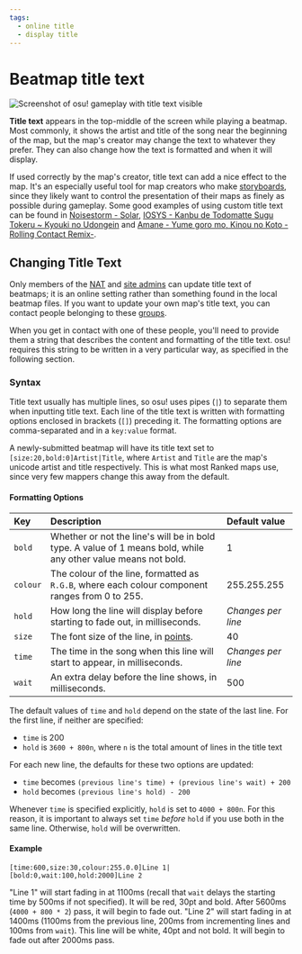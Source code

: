 ```yaml
---
tags:
  - online title
  - display title
---
```


# Beatmap title text

<!-- This article was based off of [*Changing the Title Text : The Guide* by: Ekaru](https://osu.ppy.sh/community/forums/topics/14513), but a lot of the content has been changed/updated, so I'm just leaving the link here as a reference. It's not worth linking to from the wiki because it contains incorrect info at some points -->

![Screenshot of osu! gameplay with title text visible](img/liquid-title-text.jpg "The title text for \"Rostik - Liquid (Paul Rosenthal Remix)\" shows just after starting the map.")

**Title text** appears in the top-middle of the screen while playing a beatmap. Most commonly, it shows the artist and title of the song near the beginning of the map, but the map's creator may change the text to whatever they prefer. They can also change how the text is formatted and when it will display.

If used correctly by the map's creator, title text can add a nice effect to the map. It's an especially useful tool for map creators who make [storyboards](/wiki/Storyboard), since they likely want to control the presentation of their maps as finely as possible during gameplay. Some good examples of using custom title text can be found in [Noisestorm - Solar](https://osu.ppy.sh/beatmapsets/33483), [IOSYS - Kanbu de Todomatte Sugu Tokeru ~ Kyouki no Udongein](https://osu.ppy.sh/beatmapsets/1391) and [Amane - Yume goro mo, Kinou no Koto -Rolling Contact Remix-](https://osu.ppy.sh/beatmapsets/57560).

## Changing Title Text

Only members of the [NAT](/wiki/People/The_Team/Nomination_Assessment_Team) and [site admins](/wiki/People/The_Team/Administrators) can update title text of beatmaps; it is an online setting rather than something found in the local beatmap files. If you want to update your own map's title text, you can contact people belonging to these [groups](/wiki/Community/Group).

When you get in contact with one of these people, you'll need to provide them a string that describes the content and formatting of the title text. osu! requires this string to be written in a very particular way, as specified in the following section.

### Syntax

Title text usually has multiple lines, so osu! uses pipes (`|`) to separate them when inputting title text. Each line of the title text is written with formatting options enclosed in brackets (`[]`) preceding it. The formatting options are comma-separated and in a `key:value` format.

A newly-submitted beatmap will have its title text set to `[size:20,bold:0]Artist|Title`, where `Artist` and `Title` are the map's unicode artist and title respectively. This is what most Ranked maps use, since very few mappers change this away from the default.

#### Formatting Options

| Key | Description | Default value |
| :-- | :-- | :-- |
| `bold` | Whether or not the line's will be in bold type. A value of 1 means bold, while any other value means not bold. | 1 |
| `colour` | The colour of the line, formatted as `R.G.B`, where each colour component ranges from 0 to 255. | 255.255.255 |
| `hold` | How long the line will display before starting to fade out, in milliseconds. | *Changes per line* |
| `size` | The font size of the line, in [points](https://en.wikipedia.org/wiki/Point_(typography)). | 40 |
| `time` | The time in the song when this line will start to appear, in milliseconds. | *Changes per line* |
| `wait` | An extra delay before the line shows, in milliseconds. | 500 |

The default values of `time` and `hold` depend on the state of the last line. For the first line, if neither are specified:

- `time` is 200
- `hold` is `3600 + 800n`, where `n` is the total amount of lines in the title text

For each new line, the defaults for these two options are updated:

- `time` becomes `(previous line's time) + (previous line's wait) + 200`
- `hold` becomes `(previous line's hold) - 200`

Whenever `time` is specified explicitly, `hold` is set to `4000 + 800n`. For this reason, it is important to always set `time` *before* `hold` if you use both in the same line. Otherwise, `hold` will be overwritten.

#### Example

`[time:600,size:30,colour:255.0.0]Line 1|[bold:0,wait:100,hold:2000]Line 2`

"Line 1" will start fading in at 1100ms (recall that `wait` delays the starting time by 500ms if not specified). It will be red, 30pt and bold. After 5600ms (`4000 + 800 * 2`) pass, it will begin to fade out. "Line 2" will start fading in at 1400ms (1100ms from the previous line, 200ms from incrementing lines and 100ms from `wait`). This line will be white, 40pt and not bold. It will begin to fade out after 2000ms pass.

